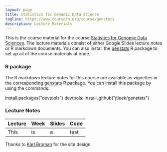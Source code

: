 ```yaml
---
layout: page
title: Statistics for Genomic Data Science
tagline: https://www.coursera.org/course/genstats
description: Lecture Materials
---
```


This is the course material for the course [Statistics for Genomic Data Sciences](https://www.coursera.org/course/genstats). The lecture materials consist of either Google Slides lecture notes or R markdown documents. You can also install the [genstats](https://github.com/jtleek/genstats) R package to set up all of the course materials at once. 

### R package

The R markdown lecture notes for this course are available as vignettes in the corresponding [genstats](https://github.com/jtleek/genstats) R package. You can install this package by using the commands: 

install.packages("devtools")
devtools::install_github("jtleek/genstats")


### Lecture Notes

| Lecture | Week  |  Slides  |  Code  | 
|---|---|---|---|
| This | is | a | test| case| 

 
 
 
 
 Thanks to [Karl Broman](http://kbroman.org/) for the site design. 